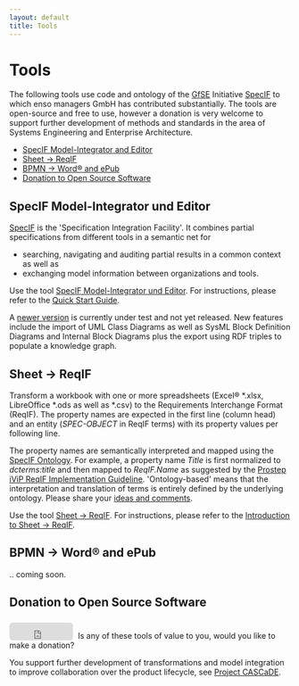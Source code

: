 ```yaml
---
layout: default
title: Tools
---
```


# Tools

The following tools use code and ontology of the <a href="https://gfse.org">GfSE</a> Initiative <a href="https://specif.de">SpecIF</a>
to which enso managers GmbH has contributed substantially.
The tools are open-source and free to use, however a donation is very welcome to support further development of methods and standards 
in the area of Systems Engineering and Enterprise Architecture.

<ul>
<li><a href="#specif-editor">SpecIF Model-Integrator and Editor</a></li>
<li><a href="#sheet2reqif">Sheet → ReqIF</a></li>
<li><a href="#bpmn2word">BPMN → Word® and ePub</a></li>
<li><a href="#open-source">Donation to Open Source Software</a></li>
</ul>


<h2 id="specif-editor">SpecIF Model-Integrator und Editor</h2>

<p><a href="https://specif.de">SpecIF</a> is the 'Specification Integration Facility'. It combines partial specifications from different tools in a semantic net for</p>
<ul>
<li>searching, navigating and auditing partial results in a common context as well as</li>
<li>exchanging model information between organizations and tools.</li>
</ul>
<p>Use the tool <a href="https://specif.de/apps/edit.html" target="_blank">SpecIF Model-Integrator und Editor</a>. For instructions, please refer to the <a href="https://specif.de/Manuals/01_Quick-Start-Guide_EN.html" target="_blank">Quick Start Guide</a>.</p>
<p>A <a href="https://specif.de/apps-alpha/edit.html" target="_blank">newer version</a> is currently under test and not yet released. 
New features include the import of UML Class Diagrams as well as SysML Block Definition Diagrams and Internal Block Diagrams plus the
export using RDF triples to populate a knowledge graph.</p>


<h2 id="sheet2reqif">Sheet → ReqIF</h2>

<p>Transform a workbook with one or more spreadsheets (Excel® *.xlsx, LibreOffice *.ods as well as *.csv) to the Requirements Interchange Format (ReqIF). The property names are expected in the first line (column head) and an entity (<span class="text-bg-light"><em>SPEC-OBJECT</em></span> in ReqIF terms) with its property values per following line.</p>
<p>The property names are semantically interpreted and mapped using the <a href="https://specif.de/apps/edit.html#import=https://specif.de/v1.1/Ontology.specif" target="_blank">SpecIF Ontology</a>. For example, a property name <span class="text-bg-light"><em>Title</em></span> is first normalized to <span class="text-bg-light"><em>dcterms:title</em></span> and then mapped to <span class="text-bg-light"><em>ReqIF.Name</em></span> as suggested by the 
<a href="https://www.ps-ent-2023.de/fileadmin/prod-download/prostep-ivip_ImplementationGuide_ReqIF_V1-8.pdf" target="_blank">Prostep iViP ReqIF Implementation Guideline</a>. 'Ontology-based' means that the interpretation and translation of terms is entirely defined by the underlying ontology. Please share your <a href="https://github.com/enso-managers/SpecIF-Tools/discussions/1" target="_blank">ideas and comments</a>.</p>
<p>Use the tool <a href="https://tools.enso-managers.de/sheet2reqif.html" target="_blank">Sheet → ReqIF</a>. For instructions, please refer to the <a href="./intro-sheet2reqif.html" target="_blank">Introduction to Sheet → ReqIF</a>.</p>


<h2 id="bpmn2word">BPMN → Word® and ePub</h2>

.. coming soon.


<h2 id="open-source">Donation to Open Source Software</h2>

<div style="float: left; margin: 6px 9px 0 0;" > <iframe src="https://github.com/sponsors/enso-managers/button" title = "Sponsor enso-managers" height = "32" width = "114" style = "border: 0; border-radius: 6px;" > </iframe></div >
<div style="padding-top:0.5em"><p>Is any of these tools of value to you, would you like to make a donation?</p><p>You support further development of transformations and model integration to improve collaboration over the product lifecycle, see <a href="https://cascade.gfse.org" target="_blank">Project CASCaDE</a>.</p></div>


